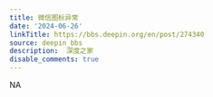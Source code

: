 ```yaml
---
title: 微信图标异常
date: '2024-06-26'
linkTitle: https://bbs.deepin.org/en/post/274340
source: deepin_bbs
description:  深度之家 
disable_comments: true
---
```

NA
